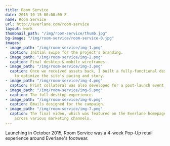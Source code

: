 ```yaml
---
title: Room Service
date: 2015-10-15 00:00:00 Z
name: Room Service
url: http://everlane.com/room-service
layout: work
thumbnail_path: "/img/room-service/thumb.jpg"
bg-image: "/img/room-service/room-service-0.jpg"
images:
- image_path: "/img/room-service/img-1.png"
  caption: Initial swipe for the project's branding.
- image_path: "/img/room-service/img-2.png"
  caption: Final desktop & mobile wireframes.
- image_path: "/img/room-service/img-3.png"
  caption: Once we received assets back, I built a fully-functional desktop prototype
    to optimize the site's pacing and story.
- image_path: "/img/room-service/img-4.png"
  caption: Print collateral was also developed for a post-launch event in San Francisco.
- image_path: "/img/room-service/img-5.png"
  caption: The full desktop experience.
- image_path: "/img/room-service/img-6.png"
  caption: Emails designed for the campaign.
- image_path: "/img/room-service/img-7.png"
  caption: The final video, which was featured on the Everlane homepage and promoted
    across various marketing channels.
---
```


Launching in October 2015, Room Service was a 4-week Pop-Up retail experience around Everlane's footwear.
